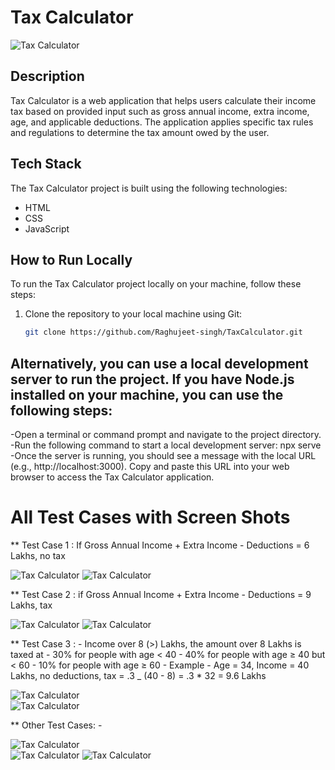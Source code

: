 # Tax Calculator

![Tax Calculator](screenshots/TaxCalculator.png)

## Description

Tax Calculator is a web application that helps users calculate their income tax based on provided input such as gross annual income, extra income, age, and applicable deductions. The application applies specific tax rules and regulations to determine the tax amount owed by the user.

## Tech Stack

The Tax Calculator project is built using the following technologies:

- HTML
- CSS
- JavaScript

## How to Run Locally

To run the Tax Calculator project locally on your machine, follow these steps:

1. Clone the repository to your local machine using Git:

   ```bash
   git clone https://github.com/Raghujeet-singh/TaxCalculator.git
   ```

## Alternatively, you can use a local development server to run the project. If you have Node.js installed on your machine, you can use the following steps:

-Open a terminal or command prompt and navigate to the project directory.
-Run the following command to start a local development server: npx serve
-Once the server is running, you should see a message with the local URL (e.g., http://localhost:3000). Copy and paste this URL into your web browser to access the Tax Calculator application.

# All Test Cases with Screen Shots

\*\* Test Case 1 : If Gross Annual Income + Extra Income - Deductions = 6 Lakhs, no tax

![Tax Calculator](screenshots/Screenshot%202024-04-11%20154047.png)
![Tax Calculator](screenshots/Screenshot%202024-04-11%20154059.png)

\*\* Test Case 2 : if Gross Annual Income + Extra Income - Deductions = 9 Lakhs, tax

![Tax Calculator](screenshots/Screenshot%202024-04-11%20154123.png)
![Tax Calculator](screenshots/Screenshot%202024-04-11%20154156.png)

\*\* Test Case 3 : - Income over 8 (>) Lakhs, the amount over 8 Lakhs is taxed at - 30% for people with age < 40 - 40% for people with age ≥ 40 but < 60 - 10% for people with age ≥ 60 - Example - Age = 34, Income = 40 Lakhs, no deductions, tax = .3 \_ (40 - 8) = .3 \* 32 = 9.6 Lakhs

![Tax Calculator](screenshots/Screenshot%202024-04-11%20154418.png)  
![Tax Calculator](screenshots/Screenshot%202024-04-11%20154424.png)

\*\* Other Test Cases: -

![Tax Calculator](screenshots/Screenshot%202024-04-11%20160254.png)  
![Tax Calculator](screenshots/Screenshot%202024-04-11%20160313.png)
![Tax Calculator](screenshots/Screenshot%202024-04-11%20160320.png)

